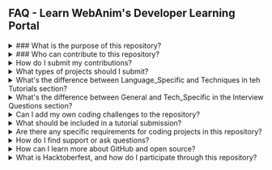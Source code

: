 ## FAQ - Learn WebAnim's Developer Learning Portal

<details>
  <summary>### What is the purpose of this repository?</summary>
  
  This repository is designed to be a community-driven resource where contributors can submit projects, tutorials, coding challenges, and interview questions to help others learn and grow in their development journey.  It is also a resource for Hacktoberfest participants.
</details>

<details>
  <summary>### Who can contribute to this repository?</summary>

  Anyone!  Whether you are a beginner, intermediate, or advanced developer, you are welcome to contribute. Just make sure to follow the contribution guidelines outlined in the repository.
</details>

<details>
  <summary>How do I submit my contributions?</summary>

  You can submit contributions via Pull Requests. Be sure to fork the repository, make your changes or additions in your own fork, and then submit a Pull Request for review. Check the `How_to_Contribute.md` guide for detailed steps.
</details>

<details>
  <summary>What types of projects should I submit?</summary>

  Projects can range from beginners to advanced level and should focus on learning outcomes. They can be simple applications, coding challenges, or even more complex, collaborative projects. Check the `Projects` folder for examples and guidelines.
</details>

<details>
  <summary>What's the difference between Language_Specific and Techniques in teh Tutorials section?</summary>

  The **Language_Specific** section focuses on tutorials for specific programming languages (e.g., Python, JavaScript), while the **Techniques** section covers general coding methodologies, best practices, algorithms, and design patterns that apply across languages.
</details>

<details>
  <summary>What's the difference between General and Tech_Specific in the Interview Questions section?</summary>

  The **General** section includes common interview questions that apply to a variety of positions and industries, while the **Tech_Specific** section focuses on interview questions that are specific to particular technologies, languages, or frameworks.
</details>

<details>
  <summary>Can I add my own coding challenges to the repository?</summary>

  Absolutely! We encourage contributors to submit new coding challenges that help others learn and practice their skills. Just make sure to include detailed problem descriptions and, optionally, sample solutions or hints.
</details>

<details>
  <summary>What should be included in a tutorial submission?</summary>

  Tutorials should include clear explanations, code examples, and step-by-step instructions. Additionally, it's helpful to provide context on how the tutorial fits into the learning journey and why the content is important.
</details>

<details>
  <summary>Are there any specific requirements for coding projects in this repository?</summary>

  Projects should be well-documented, follow coding best practices, and include explanations of how they work. Contributions should also include a clear README.md that outlines how to set up and run the project.
</details>

<details>
  <summary>How do I find support or ask questions?</summary>

  If you have any questions or need help, feel free to open a Discussion or issue in the GitHub repository.  The community is here to help!
</details>

<details>
  <summary>How can I learn more about GitHub and open source?</summary>

  We have a GitHub crash course available in the repository that covers important terms and concepts. You can also check out the [GitHub documentation](https://docs.github.com/en) for more in-depth resources.
</details>

<details>
  <summary>What is Hacktoberfest, and how do I participate through this repository?</summary>

  Hacktoberfest is an annual event where developers contribute to open-source projects.  To participate, fork this repository, contribute through Pull Requests, and help us build a valuable resource for the community!  Make sure to register on the [Hacktoberfest site](https://hacktoberfest.com/) and follow the event's contribution rules.
</details>
